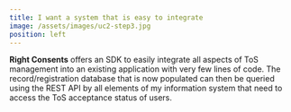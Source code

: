 ```yaml
---
title: I want a system that is easy to integrate
image: /assets/images/uc2-step3.jpg
position: left
---
```


**Right Consents** offers an SDK to easily integrate all aspects of ToS management into an existing application with very few lines of code. The record/registration database that is now populated can then be queried using the REST API by all elements of my information system that need to access the ToS acceptance status of users.
